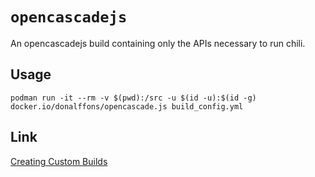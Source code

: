 # `opencascadejs`

An opencascadejs build containing only the APIs necessary to run chili.

## Usage

```shell
podman run -it --rm -v $(pwd):/src -u $(id -u):$(id -g) docker.io/donalffons/opencascade.js build_config.yml
```

## Link

[Creating Custom Builds](https://ocjs.org/docs/app-dev-workflow/custom-builds)